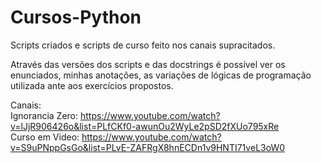 # Cursos-Python
Scripts criados e scripts de curso feito nos canais supracitados.

Através das versões dos scripts e das docstrings é possível ver os enunciados, minhas anotações, as variações de lógicas de programação utilizada ante aos exercícios propostos.

Canais: <br>
Ignorancia Zero: https://www.youtube.com/watch?v=lJjR906426o&list=PLfCKf0-awunOu2WyLe2pSD2fXUo795xRe<br>
Curso em Video: https://www.youtube.com/watch?v=S9uPNppGsGo&list=PLvE-ZAFRgX8hnECDn1v9HNTI71veL3oW0
